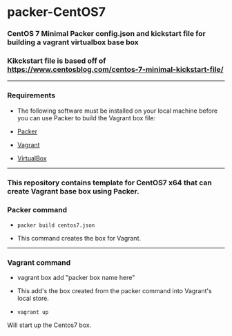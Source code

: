 # packer-CentOS7

### CentOS 7 Minimal Packer config.json and kickstart file for building a vagrant virtualbox base box
### Kikckstart file is based off of https://www.centosblog.com/centos-7-minimal-kickstart-file/
----------------------------------------------------------------------------------------------------------------
### Requirements
- The following software must be installed on your local machine before you can use Packer to build the Vagrant box file:

- [Packer](http://www.packer.io/)
- [Vagrant](http://vagrantup.com/)
- [VirtualBox](https://www.virtualbox.org/)
----------------------------------------------------------------------------------------------------------------------------

### This repository contains template for CentOS7 x64 that can create Vagrant base box using Packer.

### Packer command
- `packer build centos7.json`

- This command creates the box for Vagrant.
------------------------------------------------------------------------------------------------------------------------
### Vagrant command
- vagrant box add "packer box name here"

- This add's the box created from the packer command into Vagrant's local store.

- `vagrant up`

Will start up the Centos7 box.
